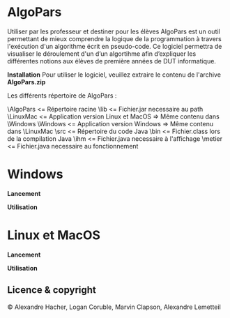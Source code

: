 # AlgoPars
Utiliser par les professeur et destiner pour les élèves AlgoPars est un outil permettant de mieux comprendre la logique de la programmation à travers l'exécution d'un algorithme écrit en pseudo-code.
Ce logiciel permettra de visualiser le déroulement d'un d’un algortihme afin d’expliquer les différentes notions aux élèves de première années de DUT informatique.

**Installation**
Pour utiliser le logiciel, veuillez extraire le contenu de l'archive **AlgoPars.zip**

Les différents répertoire de AlgoPars :

\AlgoPars    			<= Répertoire racine
	\lib				<= Fichier.jar necessaire au path
	\LinuxMac			<= Application version Linux et MacOS => Même contenu dans \Windows
	\Windows			<= Application version Windows        => Même contenu dans \LinuxMac
		\src     		<= Répertoire du code Java
			\bin     	<= Fichier.class lors de la compilation Java
				\ihm    <= Fichier.java necessaire à l'affichage
				\metier <= Fichier.java necessaire au fonctionnement

# Windows
**Lancement**

**Utilisation**

# Linux et MacOS
**Lancement**

**Utilisation**

## Licence & copyright

© Alexandre Hacher, Logan Coruble, Marvin Clapson, Alexandre Lemetteil